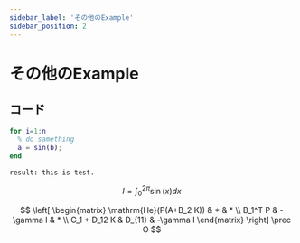 ```yaml
---
sidebar_label: 'その他のExample'
sidebar_position: 2
---
```


# その他のExample

## コード

```matlab title="sample.m"
for i=1:n
  % do samething
  a = sin(b);
end
```

```
result: this is test.
```

$$
I = \int_0^{2\pi} \sin(x) dx
$$

$$
\left[
\begin{matrix}
\mathrm{He}(P(A+B_2 K)) & * & * \\
B_1^T P & -\gamma I & * \\
C_1 + D_12 K & D_{11} & -\gamma I
\end{matrix}
\right]
\prec O
$$
